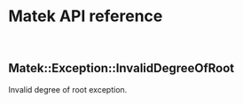 # Matek API reference

<br/>

## Matek::Exception::InvalidDegreeOfRoot

Invalid degree of root exception.